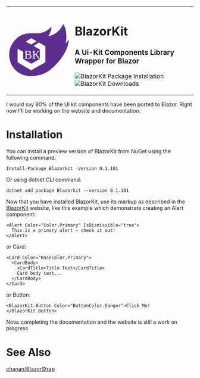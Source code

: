 <table>
<td width="160">
<svg id="Layer_1" data-name="Layer 1" xmlns="http://www.w3.org/2000/svg" viewBox="0 0 485.86 421.58"><defs><style>.cls-1{fill:#5b2e8f;}.cls-2,.cls-3{fill:#fff;}.cls-3{font-size:95.44px;font-family:Offside-Regular, Offside;}</style></defs><title>blazorkit</title><path class="cls-1" d="M937.17,559.8c-.61,7.4,1,16.26-1,25-4.94,21.14-24.92,34.81-47,32.12-20.61-2.51-36.29-20.52-36.3-41.7,0-24,18.15-42.34,42.25-42.48,12.33-.07,24.66.1,37-.08,4-.06,5.27,1.37,5.13,5.26C937,544.74,937.17,551.58,937.17,559.8Z" transform="translate(-725.34 -329.71)"></path><path class="cls-1" d="M1060.48,700.26S1201,592,1211.2,458.33c.12-1.63-1.52-2.64-2.52-1.35-8.21,10.62-15.62,19.42-22.29,26.72,6.08-29.31,7-60.75,2.49-94.37-2.67-19.94-9.31-38.78-18.94-56.5-2.24-4.12-4.4-4.16-6.73-.17-2.18,3.74-4.25,7.54-6.36,11.32-23.3,41.72-57.92,68.87-104.26,80.87-1.91.49-4.27,2.4-6,0-1.52-2.1.83-3.67,1.77-5.23a157.36,157.36,0,0,0,17-39.28,146.49,146.49,0,0,0,4.64-24.47c.14-1.41.82-3.17-1-4-2-.95-3,.81-4.14,1.92-.36.35-.66.75-1,1.11-27.9,28.34-61.63,44.51-101.33,47-24.27,1.51-48.65-.48-72.94.84-48.53,2.64-89.22,22.16-120.89,58.87-38.13,44.21-50.55,95.74-39.57,152.82A168.37,168.37,0,0,0,885.75,750.85a305.23,305.23,0,0,0,59.72-2.65C988,742.05,1025.32,727.41,1058,702" transform="translate(-725.34 -329.71)"></path><polygon class="cls-2" points="223.1 137.45 179.69 112.29 134.41 140.29 178.47 164.55 223.1 137.45"></polygon><path class="cls-2" d="M969.3,477.94l-44.88,27.11,50.8,29.45v77.24l-68.48,38.63L838.9,611.83V551.94l-45.43-23.12V638.44L905,704l115.63-65.56v-131Z" transform="translate(-725.34 -329.71)"></path><text class="cls-3" transform="translate(122.45 278.82)">BK</text></svg>
</td>
<td>

# BlazorKit

### A Ui-Kit Components Library Wrapper for Blazor

![BlazorKit Package Installation](https://img.shields.io/nuget/vpre/BlazorKit.svg)
![BlazorKit Downloads](https://img.shields.io/nuget/dt/BlazorKit.svg)

</td>
</table>

I would say 80% of the UI kit components have been ported to Blazor. Right now I'll be working on the website and documentation.


# Installation
 
You can install a preview version of BlazorKit from NuGet using the following command:
```
Install-Package Blazorkit -Version 0.1.101
```
Or using dotnet CLI command:
```
dotnet add package Blazorkit --version 0.1.101
```

Now that you have installed BlazorKit, use its markup as described in the [BlazorKit](http://blazorkit.mhsallam.xyz) website, like this example which demonstrate creating an Alert component:

```
<Alert Color="Color.Primary" IsDismissible="true">
  This is a primary alert — check it out!
</Alert>
```

or Card:

```
<Card Color="BaseColor.Primary">
  <CardBody>
    <CardTitle>Title Text</CardTitle>
    Card body text...
  </CardBody>
</Card>
```

or Button:

```
<BlazorKit.Button Color="ButtonColor.Danger">Click Me!</BlazorKit.Button>
```

Note: completing the documentation and the website is still a work on progress

# See Also
[chanan/BlazorStrap](https://github.com/chanan/BlazorStrap)